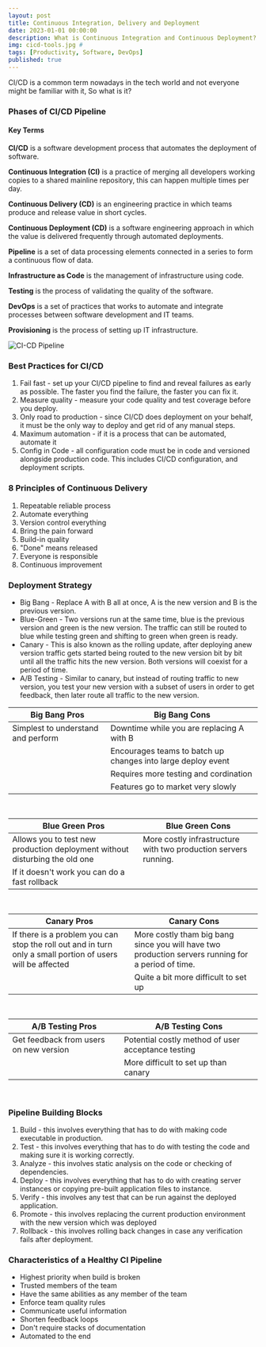 ```yaml
---
layout: post
title: Continuous Integration, Delivery and Deployment
date: 2023-01-01 00:00:00 
description: What is Continuous Integration and Continuous Deployment?
img: cicd-tools.jpg # 
tags: [Productivity, Software, DevOps] 
published: true
---
```



CI/CD is a common term nowadays in the tech world and not everyone might be familiar with it, So what is it?

### Phases of CI/CD Pipeline
#### Key Terms

**CI/CD** is a software development process that automates the deployment of software.

**Continuous Integration (CI)** is a practice of merging all developers working copies to a shared mainline repository, this can happen multiple times per day.

**Continuous Delivery (CD)** is an engineering practice in which teams produce and release value in short cycles.

**Continuous Deployment (CD)** is a software engineering approach in which the value is delivered frequently through automated deployments.

**Pipeline** is a set of data processing elements connected in a series to form a continuous flow of data.

**Infrastructure as Code** is the management of infrastructure using code.

**Testing** is the process of validating the quality of the software.

**DevOps** is a set of practices that works to automate and integrate processes between software development and IT teams.

**Provisioning** is the process of setting up IT infrastructure.

![CI-CD Pipeline]({{site.baseurl}}/assets/img/ci-cd-pipeline.png)

### Best Practices for CI/CD
1. Fail fast - set up your CI/CD pipeline to find and reveal failures as early as possible. The faster you find the failure, the faster you can fix it.
2. Measure quality - measure your code quality and test coverage before you deploy.
3. Only road to production - since CI/CD does deployment on your behalf, it must be the only way to deploy and get rid of any manual steps.
4. Maximum automation - if it is a process that can be automated, automate it
5. Config in Code - all configuration code must be in code and versioned alongside production code. This includes CI/CD configuration, and deployment scripts.

### 8 Principles of Continuous Delivery
1. Repeatable reliable process
2. Automate everything
3. Version control everything
4. Bring the pain forward
5. Build-in quality
6. "Done" means released
7. Everyone is responsible
8. Continuous improvement

### Deployment Strategy
- Big Bang - Replace A with B all at once, A is the new version and B is the previous version.
- Blue-Green - Two versions run at the same time, blue is the previous version and green is the new version. The traffic can still be routed to blue while testing green and shifting to green when green is ready.
- Canary - This is also known as the rolling update, after deploying anew version traffic gets started being routed to the new version bit by bit until all the traffic hits the new version. Both versions will coexist for a period of time.
- A/B Testing - Similar to canary, but instead of routing traffic to new version, you test your new version with a subset of users in order to get feedback, then later route all traffic to the new version.

| **Big Bang Pros**                  | **Big Bang Cons**                                            |
|------------------------------------|--------------------------------------------------------------|
| Simplest to understand and perform | Downtime while you are replacing A with B                    |
|                                    | Encourages teams to batch up changes into large deploy event |
|                                    | Requires more testing and cordination                        |
|                                    | Features go to market very slowly                            |

<br>

| **Blue Green Pros**                                                         | **Blue Green Cons**                                             |
|-----------------------------------------------------------------------------|-----------------------------------------------------------------|
| Allows you to test new production deployment without disturbing the old one | More costly infrastructure with two production servers running. |
| If it doesn't work you can do a fast rollback                               |                                                                 |

<br>

| **Canary Pros**                                                                                            | **Canary Cons**                                                                                    |
|------------------------------------------------------------------------------------------------------------|----------------------------------------------------------------------------------------------------|
| If there is a problem you can stop the roll out and in turn only a small portion of users will be affected | More costly tham big bang since you will have two production servers running for a period of time. |
|                                                                                                            | Quite a bit more difficult to set up                                                               |

<br>

| **A/B Testing Pros**                   | **A/B Testing Cons**                               |
|----------------------------------------|----------------------------------------------------|
| Get feedback from users on new version | Potential costly method of user acceptance testing |
|                                        | More difficult to set up than canary               |

<br>

### Pipeline Building Blocks
1. Build - this involves everything that has to do with making code executable in production.
2. Test - this involves everything that has to do with testing the code and making sure it is working correctly.
3. Analyze - this involves static analysis on the code or checking of dependencies.
4. Deploy - this involves everything that has to do with creating server instances or copying pre-built application files to instance.
5. Verify - this involves any test that can be run against the deployed application.
6. Promote - this involves replacing the current production environment with the new version which was deployed
7. Rollback - this involves rolling back changes in case any verification fails after deployment.

### Characteristics of a Healthy CI Pipeline
- Highest priority when build is broken
- Trusted members of the team
- Have the same abilities as any member of the team
- Enforce team quality rules
- Communicate useful information
- Shorten feedback loops
- Don't require stacks of documentation
- Automated to the end
